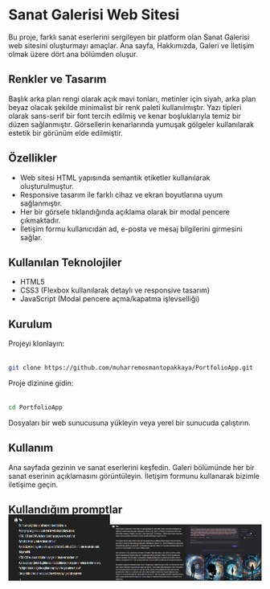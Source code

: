 # Sanat Galerisi Web Sitesi
Bu proje, farklı sanat eserlerini sergileyen bir platform olan Sanat Galerisi web sitesini oluşturmayı amaçlar. Ana sayfa, Hakkımızda, Galeri ve İletişim olmak üzere dört ana bölümden oluşur.

## Renkler ve Tasarım
Başlık arka plan rengi olarak açık mavi tonları, metinler için siyah, arka plan beyaz olacak şekilde minimalist bir renk paleti kullanılmıştır. Yazı tipleri olarak sans-serif bir font tercih edilmiş ve kenar boşluklarıyla temiz bir düzen sağlanmıştır. Görsellerin kenarlarında yumuşak gölgeler kullanılarak estetik bir görünüm elde edilmiştir.

## Özellikler
- Web sitesi HTML yapısında semantik etiketler kullanılarak oluşturulmuştur.
- Responsive tasarım ile farklı cihaz ve ekran boyutlarına uyum sağlanmıştır.
- Her bir görsele tıklandığında açıklama olarak bir modal pencere çıkmaktadır.
- İletişim formu kullanıcıdan ad, e-posta ve mesaj bilgilerini girmesini sağlar.

## Kullanılan Teknolojiler
- HTML5
- CSS3 (Flexbox kullanılarak detaylı ve responsive tasarım)
- JavaScript (Modal pencere açma/kapatma işlevselliği)

## Kurulum
Projeyi klonlayın:
 ```bash

git clone https://github.com/muharremosmantopakkaya/PortfolioApp.git
 ```
Proje dizinine gidin:

 ```bash

cd PortfolioApp
 ```
Dosyaları bir web sunucusuna yükleyin veya yerel bir sunucuda çalıştırın.

## Kullanım
Ana sayfada gezinin ve sanat eserlerini keşfedin.
Galeri bölümünde her bir sanat eserinin açıklamasını görüntüleyin.
İletişim formunu kullanarak bizimle iletişime geçin.

## Kullandığım promptlar 

<div style="display:flex; justify-content: space-between; margin-bottom: 40px;">
  <img src="promptgorsel/baslangicprompt.png" alt="Chat Prompt Başlangıç" style="width:40%; margin-top: -20px;">
  <img src="promptgorsel/chatprompt.png" alt="Chat Prompt" style="width:30%">
  <img src="promptgorsel/imageprompt.png" alt="Image Prompt" style="width:30%">
</div>



